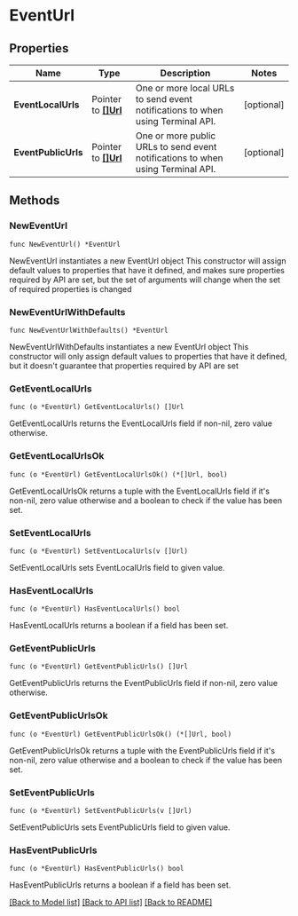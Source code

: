 # EventUrl

## Properties

Name | Type | Description | Notes
------------ | ------------- | ------------- | -------------
**EventLocalUrls** | Pointer to [**[]Url**](Url.md) | One or more local URLs to send event notifications to when using Terminal API. | [optional] 
**EventPublicUrls** | Pointer to [**[]Url**](Url.md) | One or more public URLs to send event notifications to when using Terminal API. | [optional] 

## Methods

### NewEventUrl

`func NewEventUrl() *EventUrl`

NewEventUrl instantiates a new EventUrl object
This constructor will assign default values to properties that have it defined,
and makes sure properties required by API are set, but the set of arguments
will change when the set of required properties is changed

### NewEventUrlWithDefaults

`func NewEventUrlWithDefaults() *EventUrl`

NewEventUrlWithDefaults instantiates a new EventUrl object
This constructor will only assign default values to properties that have it defined,
but it doesn't guarantee that properties required by API are set

### GetEventLocalUrls

`func (o *EventUrl) GetEventLocalUrls() []Url`

GetEventLocalUrls returns the EventLocalUrls field if non-nil, zero value otherwise.

### GetEventLocalUrlsOk

`func (o *EventUrl) GetEventLocalUrlsOk() (*[]Url, bool)`

GetEventLocalUrlsOk returns a tuple with the EventLocalUrls field if it's non-nil, zero value otherwise
and a boolean to check if the value has been set.

### SetEventLocalUrls

`func (o *EventUrl) SetEventLocalUrls(v []Url)`

SetEventLocalUrls sets EventLocalUrls field to given value.

### HasEventLocalUrls

`func (o *EventUrl) HasEventLocalUrls() bool`

HasEventLocalUrls returns a boolean if a field has been set.

### GetEventPublicUrls

`func (o *EventUrl) GetEventPublicUrls() []Url`

GetEventPublicUrls returns the EventPublicUrls field if non-nil, zero value otherwise.

### GetEventPublicUrlsOk

`func (o *EventUrl) GetEventPublicUrlsOk() (*[]Url, bool)`

GetEventPublicUrlsOk returns a tuple with the EventPublicUrls field if it's non-nil, zero value otherwise
and a boolean to check if the value has been set.

### SetEventPublicUrls

`func (o *EventUrl) SetEventPublicUrls(v []Url)`

SetEventPublicUrls sets EventPublicUrls field to given value.

### HasEventPublicUrls

`func (o *EventUrl) HasEventPublicUrls() bool`

HasEventPublicUrls returns a boolean if a field has been set.


[[Back to Model list]](../README.md#documentation-for-models) [[Back to API list]](../README.md#documentation-for-api-endpoints) [[Back to README]](../README.md)


